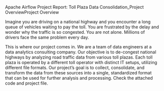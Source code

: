 Apache Airflow Project Report: Toll Plaza Data Consolidation_Project OverviewProject Overview

Imagine you are driving on a national highway and you encounter a long queue of vehicles waiting to pay the toll. You are frustrated by the delay and wonder why the traffic is so congested. You are not alone. Millions of drivers face the same problem every day.

This is where our project comes in. We are a team of data engineers at a data analytics consulting company. Our objective is to de-congest national highways by analyzing road traffic data from various toll plazas. Each toll plaza is operated by a different toll operator with distinct IT setups, utilizing different file formats. Our project’s goal is to collect, consolidate, and transform the data from these sources into a single, standardized format that can be used for further analysis and processing.
Check the attached code and project file.





